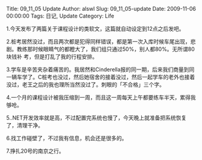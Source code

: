 Title: 09_11_05 Update
Author: alswl
Slug: 09_11_05-update
Date: 2009-11-06 00:00:00
Tags: 日记, Update
Category: Life

1.今天发布了两篇关于课程设计的类软文，这篇就自动设定到12点之后发吧。

2.桩考居然没过，而且两次都是犯得同样错误，都是第一次入库时候车尾出现，悲剧。教练那时候眼睛气的都瞪大了，我们组只通过50%，别人都80%。无所谓80块钱补
考，但是打乱了我的行程安排。

3.学车是辛苦夹杂着痛苦的。我居然和Cinderella报的同一期，后来我们商量到同一辆车学了。C桩考也没过，然后她宿舍的接着没过，然后一起学车的老外也接着
没过，老王之后的我也理所当然没过了。刺眼的「不合格」三个字。

4.一个月的课程设计被我压缩到一周，而且这一周每天上午都要练车半天，累得我够呛。

5..NET开发效率就是高，不过配置完系统也慢了，今天晚上就准备把系统恢复了，清理干净。

6.找工作碰壁了，不过我有信息，机会还是很多的。

7.挣扎20号的南京之行。

